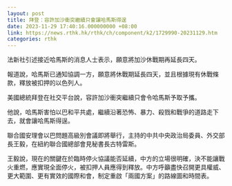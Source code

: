 ```yaml
---
layout: post
title: 拜登：容許加沙衝突繼續只會讓哈馬斯得逞
date: 2023-11-29 17:40:16.000000000 +08:00
link: https://news.rthk.hk/rthk/ch/component/k2/1729990-20231129.htm
categories: rthk
---
```


法新社引述接近哈馬斯的消息人士表示，願意將加沙休戰期再延長四天。

報道說，哈馬斯已通知協調一方，願意將休戰期延長四天，並且根據現有休戰條款，釋放被扣押的以色列人。

美國總統拜登在社交平台說，容許加沙衝突繼續只會令哈馬斯予取予攜。

他說，哈馬斯害怕以巴和平共處，繼續沿著恐怖、暴力、殺戮和戰爭的道路走下去，就會讓哈馬斯得逞。

聯合國安理會以巴問題高級別會議即將舉行，主持的中共中央政治局委員、外交部長王毅，在紐約聯合國總部會見秘書長古特雷斯。

王毅說，現在的關鍵在於臨時停火協議能否延續，中方的立場很明確，決不能讓戰火重燃，應實現全面停火，被扣押人員應得到釋放。中方呼籲盡快召開更具權威、更大範圍、更有實效的國際和會，制定重啟「兩國方案」的路線圖和時間表。
